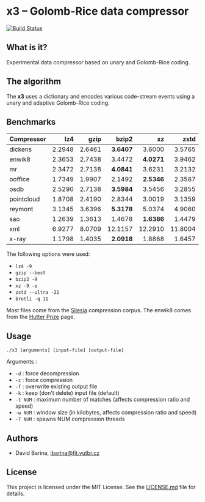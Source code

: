 x3 &ndash; Golomb-Rice data compressor
======================================

[![Build Status](https://travis-ci.org/xbarin02/x3-compressor.svg?branch=master)](https://travis-ci.org/xbarin02/x3-compressor)

What is it?
-----------

Experimental data compressor based on unary and Golomb-Rice coding.

The algorithm
-------------

The **x3** uses a dictionary and encodes various code-stream events using a unary and adaptive Golomb-Rice coding.

Benchmarks
----------

| Compressor |       lz4  |      gzip  |     bzip2  |        xz  |      zstd  |    brotli  |            x3 |
| ---------- | ---------: | ---------: | ---------: | ---------: | ---------: | ---------: | ------------: |
|    dickens |   2.2948   |   2.6461   | **3.6407** |   3.6000   |   3.5765   |   3.6044   |      3.3513   |
|     enwik8 |   2.3653   |   2.7438   |   3.4472   | **4.0271** |   3.9462   |   3.8847   |      3.5335   |
|         mr |   2.3472   |   2.7138   | **4.0841** |   3.6231   |   3.2132   |   3.5317   |      3.6318   |
|    ooffice |   1.7349   |   1.9907   |   2.1492   | **2.5346** |   2.3587   |   2.4818   |      1.9460   |
|       osdb |   2.5290   |   2.7138   | **3.5984** |   3.5456   |   3.2855   |   3.5812   |      2.1760   |
| pointcloud |   1.8708   |   2.4190   |   2.8344   |   3.0019   |   3.1359   | **3.1894** |      2.5329   |
|    reymont |   3.1345   |   3.6396   | **5.3178** |   5.0374   |   4.9060   |   4.9747   |      4.6132   |
|        sao |   1.2639   |   1.3613   |   1.4678   | **1.6386** |   1.4479   |   1.5812   |      1.3453   |
|        xml |   6.9277   |   8.0709   |  12.1157   |  12.2910   |  11.8004   |**12.4145** |      7.5800   |
|      x-ray |   1.1798   |   1.4035   | **2.0918** |   1.8868   |   1.6457   |   1.8096   |      1.6030   |

The following options were used:

- `lz4 -9`
- `gzip --best`
- `bzip2 -9`
- `xz -9 -e`
- `zstd --ultra -22`
- `brotli -q 11`

Most files come from the [Silesia](http://sun.aei.polsl.pl/~sdeor/index.php?page=silesia) compression corpus. The enwik8 comes from the [Hutter Prize](http://prize.hutter1.net/) page.

Usage
-----

```
./x3 [arguments] [input-file] [output-file]
```

Arguments :

- `-d`     : force decompression
- `-z`     : force compression
- `-f`     : overwrite existing output file
- `-k`     : keep (don't delete) input file (default)
- `-t NUM` : maximum number of matches (affects compression ratio and speed)
- `-w NUM` : window size (in kilobytes, affects compression ratio and speed)
- `-T NUM` : spawns NUM compression threads

Authors
-------

- David Barina, <ibarina@fit.vutbr.cz>

License
-------

This project is licensed under the MIT License.
See the [LICENSE.md](LICENSE.md) file for details.
